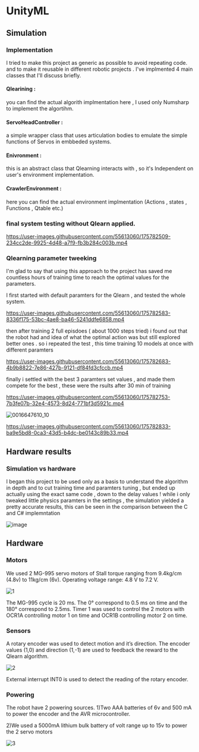 # UnityML

## Simulation

### Implementation
I tried to make this project as generic as possible to avoid repeating code. and to make it reusable in different robotic projects .
I've implmented 4 main classes that I'll discuss briefly.

#### Qlearining : 
you can find the actual algorith implmentation here , I used only Numsharp to implement the algortihm.

#### ServoHeadController : 
a simple wrapper class that uses articulation bodies to emulate the simple functions of Servos in embbeded systems.

#### Enivronment : 
this is an abstract class that Qlearning interacts with , so it's Independent on user's environment implementation.

#### CrawlerEnvironment : 
here you can find the actual environment implmentation (Actions , states , Functions , Qtable etc.)

### final system testing without Qlearn applied. 

https://user-images.githubusercontent.com/55613060/175782509-234cc2de-9925-4d48-a7f9-fb3b284c003b.mp4

### Qlearning parameter tweeking 
I'm glad to say that using this approach to the project has saved me countless hours of training time to reach the optimal values for the parameters.

I first started with default paramters for the Qlearn , and tested the whole system.

https://user-images.githubusercontent.com/55613060/175782583-8336f175-53bc-4ae8-ba46-5241ddfe6858.mp4

then after training 2 full episdoes ( about 1000 steps tried) i found out that the robot had and idea of what the optimal action was but still explored better ones . 
so i repeated the test , this time training 10 models at once with different paramters 

https://user-images.githubusercontent.com/55613060/175782683-4b9b8822-7e86-427b-9121-df84fd3cfccb.mp4

finally i settled with the best 3 paramters set values , and made them compete for the best , these were the rsults after 30 min of training 

https://user-images.githubusercontent.com/55613060/175782753-7b3fe07b-32e4-4573-8d24-771bf3d5921c.mp4

![0016647610_10](https://user-images.githubusercontent.com/55613060/175782821-d5d5d988-1b8c-469a-a159-705e3e1ef80f.jpg)

https://user-images.githubusercontent.com/55613060/175782833-ba9e5bd8-0ca3-43d5-b4dc-be0143c89b33.mp4



## Hardware results

### Simulation vs hardware
I began this project to be used only as a basis to understand the algorithm in depth and to cut training time and paramters tuning , but ended up actually using the exact same code , down to the delay values ! 
while i only tweaked little physics paramters in the settings , the simulation yielded a pretty accurate results, this can be seen in the comparison between the C and C# implemntation

![image](https://user-images.githubusercontent.com/55613060/175784000-e1bf9d34-abc0-4aff-be46-8eb30090023e.png)



## Hardware

### Motors
We used 2 MG-995 servo motors of Stall torque ranging from  9.4kg/cm (4.8v) to 11kg/cm (6v). Operating voltage range: 4.8 V to 7.2 V.

![1](https://user-images.githubusercontent.com/76854651/176740283-9d32f1ca-18ca-4c33-ad35-f04383ad7d38.jpg)

The MG-995 cycle is 20 ms. The 0° correspond to 0.5 ms on time and the 180° correspond to  2.5ms. Timer 1 was used to control the 2 motors with OCR1A controlling motor 1 on time  and OCR1B controlling motor 2 on time.

### Sensors
A rotary encoder was used to detect motion and it’s direction. The encoder values (1,0) and direction (1,-1) are used to feedback the reward to the Qlearn algorithm.

![2](https://user-images.githubusercontent.com/76854651/176740687-db6280d9-7384-449b-aa50-fcb5d5612b6b.jpg)

External interrupt INT0 is used to detect the reading of the rotary encoder.

### Powering
The robot have 2 powering sources. 
1)Two AAA batteries of 6v  and 500 mA to power the encoder and the AVR microcontroller.

2)We used a 5000mA lithium bulk battery of volt range up to 15v to power the 2 servo motors  

![3](https://user-images.githubusercontent.com/76854651/176741056-599e8062-b92d-4ba5-8fe5-01a07cd22830.jpg)




